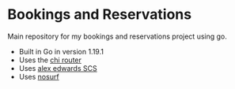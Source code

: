 # Bookings and Reservations

Main repository for my bookings and reservations project using go.

- Built in Go in version 1.19.1
- Uses the [chi router](github.com/go-chi/chi)
- Uses [alex edwards SCS](github.com/alexedwards/scs/v2)
- Uses [nosurf](github.com/justinas/nosurf)

